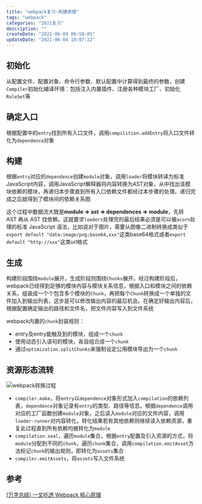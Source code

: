 ```yaml
---
title: "webpack复习-构建原理"
tags: "webpack"
categories: "2021复习"
description: ""
createDate: "2021-06-04 06:58:05"
updateDate: "2021-06-04 18:07:22"
---
```



## 初始化

从配置文件、配置对象、命令行参数、默认配置中计算得到最终的参数，创建`Compiler`初始化编译环境：包括注入内置插件、注册各种模块工厂、初始化`RuleSet`等

## 确定入口

根据配置中的`entry`找到所有入口文件，调用`compilition.addEntry`将入口文件转化为`dependence`对象

## 构建

根据`entry`对应的`dependence`创建`module`对象，调用`loader`将模块转译为标准JavaScript内容，调用JavaScript解释器将内容转换为AST对象，从中找出该模块依赖的模块，再递归本步骤直到所有入口依赖文件都经过本步骤的处理。递归完成之后就得到了模块间的依赖关系图

这个过程中数据流大致是**module => ast => dependences => module**，先转 AST 再从 AST 找依赖。这就要求`loaders`处理完的最后结果必须是可以被`acorn`处理的标准 JavaScript 语法，比如说对于图片，需要从图像二进制转换成类似于`export default "data:image/png;base64,xxx"`这类base64格式或者`export default "http://xxx"`这类url格式

## 生成

构建阶段围绕`module`展开，生成阶段则围绕`Chunks`展开。经过构建阶段后，webpack已经得到足够的模块内容与模块关系信息，根据入口和模块之间的依赖关系，组装成一个个包含多个模块的`Chunk`，再把每个`Chunk`转换成一个单独的文件加入到输出列表，这步是可以修改输出内容的最后机会。在确定好输出内容后，根据配置确定输出的路径和文件名，把文件内容写入到文件系统

webpack内置的`chunk`封装规则：

- entry及entry能触及到的模块，组成一个`chunk`
- 使用动态引入语句的模块，各自组合成一个`chunk`
- 通过`optimization.splitChunks`来强制设定公用模块导出为一个`chunk`

## 资源形态流转

![webpack转换过程](https://mrrsblog.oss-cn-shanghai.aliyuncs.com/webpack-transform.png)

- `compiler.make`，将`entry`以`dependence`对象形式加入`compilation`的依赖列表，`dependence`对象记录有`entry`的类型、路径等信息。根据`dependence`调用对应的工厂函数创建`module`对象，之后读入`module`对应的文件内容，调用`loader-runner`对内容转化，转化结果若有其他依赖则继续读入依赖资源，重复此过程直到所有依赖均被转化为`module`
- `compilation.seal`，遍历`module`集合，根据`entry`配置及引入资源的方式，将`module`分配到不同的`chunk`，遍历`chunk`集合，调用`compilation.emitAsset`方法标记`chunk`的输出规则，即转化为`assets`集合
- `compiler.emitAssets`，将`assets`写入文件系统

## 参考

[[万字总结] 一文吃透 Webpack 核心原理](https://xie.infoq.cn/article/ddca4caa394241447fa0aa3c0)